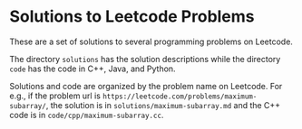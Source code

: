 # Solutions to Leetcode Problems

These are a set of solutions to several programming problems on Leetcode.

The directory `solutions` has the solution descriptions while the directory `code` has the code in C++, Java, and Python.

Solutions and code are organized by the problem name on Leetcode. For e.g., if the problem url is `https://leetcode.com/problems/maximum-subarray/`, the solution is in `solutions/maximum-subarray.md` and the C++ code is in `code/cpp/maximum-subarray.cc`.
